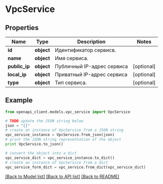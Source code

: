 # VpcService


## Properties
Name | Type | Description | Notes
------------ | ------------- | ------------- | -------------
**id** | **object** | Идентификатор сервисв. | 
**name** | **object** | Имя сервиса. | 
**public_ip** | **object** | Публичный IP-адрес сервиса | [optional] 
**local_ip** | **object** | Приватный IP-адрес сервиса | [optional] 
**type** | **object** | Тип сервиса. | [optional] 

## Example

```python
from openapi_client.models.vpc_service import VpcService

# TODO update the JSON string below
json = "{}"
# create an instance of VpcService from a JSON string
vpc_service_instance = VpcService.from_json(json)
# print the JSON string representation of the object
print VpcService.to_json()

# convert the object into a dict
vpc_service_dict = vpc_service_instance.to_dict()
# create an instance of VpcService from a dict
vpc_service_form_dict = vpc_service.from_dict(vpc_service_dict)
```
[[Back to Model list]](../README.md#documentation-for-models) [[Back to API list]](../README.md#documentation-for-api-endpoints) [[Back to README]](../README.md)


